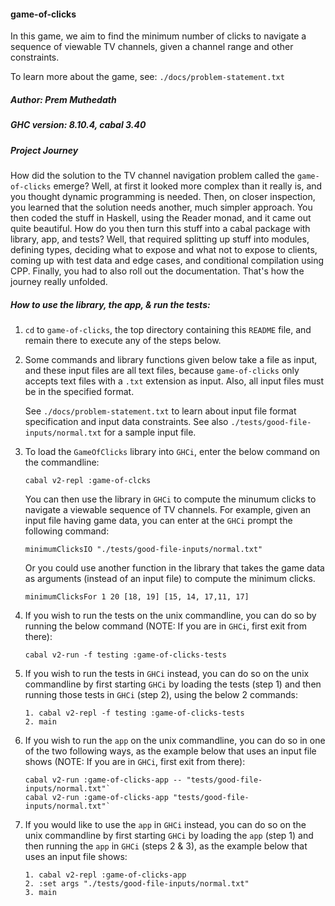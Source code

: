 #### game-of-clicks

In this game, we aim to find the minimum number of clicks to navigate a sequence 
of viewable TV channels, given a channel range and other constraints.

To learn more about the game, see: `./docs/problem-statement.txt`

##### Author: Prem Muthedath

##### GHC version: 8.10.4, cabal 3.40

##### Project Journey
How did the solution to the TV channel navigation problem called the 
`game-of-clicks` emerge?  Well, at first it looked more complex than it really 
is, and you thought dynamic programming is needed.  Then, on closer inspection, 
you learned that the solution needs another, much simpler approach.  You then 
coded the stuff in Haskell, using the Reader monad, and it came out quite 
beautiful.  How do you then turn this stuff into a cabal package with library, 
app, and tests?  Well, that required splitting up stuff into modules, defining 
types, deciding what to expose and what not to expose to clients, coming up with 
test data and edge cases, and conditional compilation using CPP.  Finally, you 
had to also roll out the documentation.  That's how the journey really unfolded.

##### How to use the library, the app, & run the tests:
  1. `cd` to `game-of-clicks`, the top directory containing this `README` file, 
     and remain there to execute any of the steps below.

  2. Some commands and library functions given below take a file as input, and 
     these input files are all text files, because `game-of-clicks` only accepts 
     text files with a `.txt` extension as input.  Also, all input files must be 
     in the specified format.

     See `./docs/problem-statement.txt` to learn about input file format 
     specification and input data constraints.  See also 
     `./tests/good-file-inputs/normal.txt` for a sample input file.

  3. To load the `GameOfClicks` library into `GHCi`, enter the below command on 
     the commandline:

     ````
     cabal v2-repl :game-of-clcks
     ````

     You can then use the library in `GHCi` to compute the minumum clicks to 
     navigate a viewable sequence of TV channels.  For example, given an input 
     file having game data, you can enter at the `GHCi` prompt the following 
     command:

     ````
     minimumClicksIO "./tests/good-file-inputs/normal.txt"
     ````

     Or you could use another function in the library that takes the game data 
     as arguments (instead of an input file) to compute the minimum clicks.

     ````
     minimumClicksFor 1 20 [18, 19] [15, 14, 17,11, 17]
     ````

  4. If you wish to run the tests on the unix commandline, you can do so by 
     running the below command (NOTE: If you are in `GHCi`, first exit from 
     there):

     ````
     cabal v2-run -f testing :game-of-clicks-tests
     ````

  5. If you wish to run the tests in `GHCi` instead, you can do so on the unix 
     commandline by first starting `GHCi` by loading the tests (step 1) and then 
     running those tests in `GHCi` (step 2), using the below 2 commands:

     ````
     1. cabal v2-repl -f testing :game-of-clicks-tests
     2. main
     ````

  6. If you wish to run the `app` on the unix commandline, you can do so in one 
     of the two following ways, as the example below that uses an input file 
     shows (NOTE: If you are in `GHCi`, first exit from there):

     ````
     cabal v2-run :game-of-clicks-app -- "tests/good-file-inputs/normal.txt"`
     cabal v2-run :game-of-clicks-app "tests/good-file-inputs/normal.txt"`
     ````

  7. If you would like to use the `app` in `GHCi` instead, you can do so on the 
     unix commandline by first starting `GHCi` by loading the `app` (step 1) and 
     then running the `app` in `GHCi` (steps 2 & 3), as the example below that 
     uses an input file shows:

     ````
     1. cabal v2-repl :game-of-clicks-app
     2. :set args "./tests/good-file-inputs/normal.txt"
     3. main
     ````
